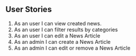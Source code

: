 ## User Stories


1. As an user I can view created news. 
2. As an user I can filter results by categories
3. As an user I can edit a News Article
4. As an admin I can create a News Article
5. As an admin I can edit or remove a News Article 
